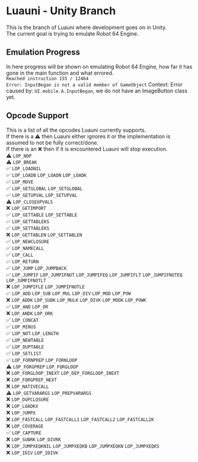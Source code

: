 # Luauni - Unity Branch
This is the branch of Luauni where development goes on in Unity.<br>
The current goal is trying to emulate Robot 64 Engine.

## Emulation Progress
In here progress will be shown on emulating Robot 64 Engine, how far it has gone in the main function and what errored.<br>
`Reached instruction 155 / 12464`<br>
`Error: InputBegan is not a valid member of GameObject`
Context: Error caused by: `UI.mobile.A.InputBegan`, we do not have an ImageButton class yet.

## Opcode Support
This is a list of all the opcodes Luauni currently supports.<br>
If there is a ⚠️ then Luauni either ignores it or the implementation is assumed to not be fully correct/done.<br>
If there is an ❌ then if it is encountered Luauni will stop execution.<br>
⚠️ `LOP_NOP`<br>
⚠️ `LOP_BREAK`<br>
✅ `LOP_LOADNIL`<br>
✅ `LOP_LOADB` `LOP_LOADN` `LOP_LOADK`<br>
✅ `LOP_MOVE`<br>
✅ `LOP_GETGLOBAL` `LOP_SETGLOBAL`<br>
✅ `LOP_GETUPVAL` `LOP_SETUPVAL`<br>
⚠️ `LOP_CLOSEUPVALS`<br>
❌ `LOP_GETIMPORT`<br>
✅ `LOP_GETTABLE` `LOP_SETTABLE`<br>
✅ `LOP_GETTABLEKS`<br>
✅ `LOP_SETTABLEKS`<br>
❌ `LOP_GETTABLEN` `LOP_SETTABLEN`<br>
✅ `LOP_NEWCLOSURE`<br>
✅ `LOP_NAMECALL`<br>
✅ `LOP_CALL`<br>
✅ `LOP_RETURN`<br>
✅ `LOP_JUMP` `LOP_JUMPBACK`<br>
✅ `LOP_JUMPIF` `LOP_JUMPIFNOT` `LOP_JUMPIFEQ` `LOP_JUMPIFLT` `LOP_JUMPIFNOTEQ` `LOP_JUMPIFNOTLT`<br>
❌ `LOP_JUMPIFLE` `LOP_JUMPIFNOTLE`<br>
✅ `LOP_ADD` `LOP_SUB` `LOP_MUL` `LOP_DIV` `LOP_MOD` `LOP_POW`<br>
❌ `LOP_ADDK` `LOP_SUBK` `LOP_MULK` `LOP_DIVK` `LOP_MODK` `LOP_POWK`<br>
✅ `LOP_AND` `LOP_OR`<br>
❌ `LOP_ANDK` `LOP_ORK`<br>
✅ `LOP_CONCAT`<br>
✅ `LOP_MINUS`<br>
✅ `LOP_NOT` `LOP_LENGTH`<br>
✅ `LOP_NEWTABLE`<br>
✅ `LOP_DUPTABLE`<br>
✅ `LOP_SETLIST`<br>
✅ `LOP_FORNPREP` `LOP_FORNLOOP`<br>
⚠️ `LOP_FORGPREP` `LOP_FORGLOOP`<br>
❌ `LOP_FORGLOOP_INEXT` `LOP_DEP_FORGLOOP_INEXT`<br>
❌ `LOP_FORGPREP_NEXT`<br>
❌ `LOP_NATIVECALL`<br>
⚠️ `LOP_GETVARARGS` `LOP_PREPVARARGS`<br>
❌ `LOP_DUPCLOSURE`<br>
❌ `LOP_LOADKX`<br>
❌ `LOP_JUMPX`<br>
❌ `LOP_FASTCALL` `LOP_FASTCALL1` `LOP_FASTCALL2` `LOP_FASTCALL2K`<br>
❌ `LOP_COVERAGE`<br>
✅ `LOP_CAPTURE`<br>
❌ `LOP_SUBRK` `LOP_DIVRK`<br>
❌ `LOP_JUMPXEQKNIL` `LOP_JUMPXEQKB` `LOP_JUMPXEQKN` `LOP_JUMPXEQKS`<br>
❌ `LOP_IDIV` `LOP_IDIVK`<br>
